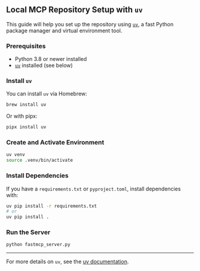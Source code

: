 ## Local MCP Repository Setup with `uv`

This guide will help you set up the repository using [`uv`](https://github.com/astral-sh/uv), a fast Python package manager and virtual environment tool.

### Prerequisites

- Python 3.8 or newer installed
- [`uv`](https://github.com/astral-sh/uv) installed (see below)

### Install `uv`

You can install `uv` via Homebrew:

```sh
brew install uv
```

Or with pipx:

```sh
pipx install uv
```

### Create and Activate Environment

```sh
uv venv
source .venv/bin/activate
```

### Install Dependencies

If you have a `requirements.txt` or `pyproject.toml`, install dependencies with:

```sh
uv pip install -r requirements.txt
# or
uv pip install .
```

### Run the Server

```sh
python fastmcp_server.py
```

---

For more details on `uv`, see the [uv documentation](https://github.com/astral-sh/uv).